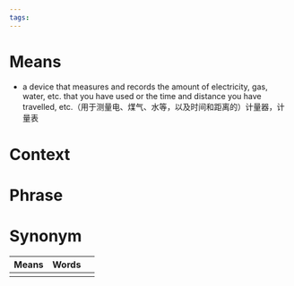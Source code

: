 ```yaml
---
tags:
---
```

# Means
- a device that measures and records the amount of electricity, gas, water, etc. that you have used or the time and distance you have travelled, etc.（用于测量电、煤气、水等，以及时间和距离的）计量器，计量表
# Context

# Phrase

# Synonym
| Means | Words |     |
| ----- | ----- | --- |
|       |       |     |
